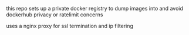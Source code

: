 this repo sets up a private docker registry to dump images into and avoid dockerhub privacy or ratelimit concerns

uses a nginx proxy for ssl termination and ip filtering
